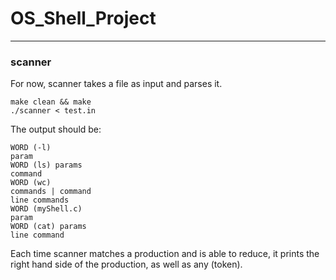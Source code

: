 # OS_Shell_Project
---

### scanner
For now, scanner takes a file as input and parses it.

```
make clean && make
./scanner < test.in
```
The output should be:
```
WORD (-l)
param
WORD (ls) params
command
WORD (wc)
commands | command
line commands
WORD (myShell.c)
param
WORD (cat) params
line command
```
Each time scanner matches a production and is able to reduce, it prints the
right hand side of the production, as well as any (token).

